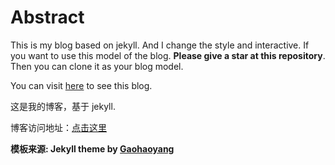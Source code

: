# Abstract

This is my blog based on jekyll. And I change the style and interactive. If you want to use this model of the blog. **Please give a star at this repository**. Then you can clone it as your blog model.

You can visit [here](http://serilesjam.github.io/) to see this blog.

这是我的博客，基于 jekyll.

博客访问地址：[点击这里](http://gaohaoyang.github.io)

**模板来源:  Jekyll theme by [Gaohaoyang](https://github.com/Gaohaoyang/gaohaoyang.github.io)**




